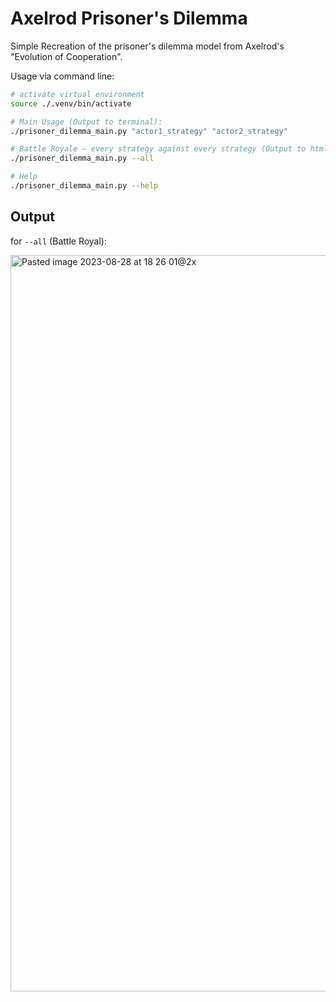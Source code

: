 # Axelrod Prisoner's Dilemma
Simple Recreation of the prisoner's dilemma model from Axelrod's "Evolution of Cooperation".

Usage via command line:

```bash
# activate virtual environment
source ./.venv/bin/activate

# Main Usage (Output to terminal):
./prisoner_dilemma_main.py "actor1_strategy" "actor2_strategy"

# Battle Royale — every strategy against every strategy (Output to html):
./prisoner_dilemma_main.py --all

# Help
./prisoner_dilemma_main.py --help
```

## Output
for `--all` (Battle Royal):

<img width="1178" alt="Pasted image 2023-08-28 at 18 26 01@2x" src="https://github.com/chrisgrieser/axelrod-prisoner-dilemma/assets/73286100/a5232774-5272-48f2-9153-2bf91e4f7ddb">
